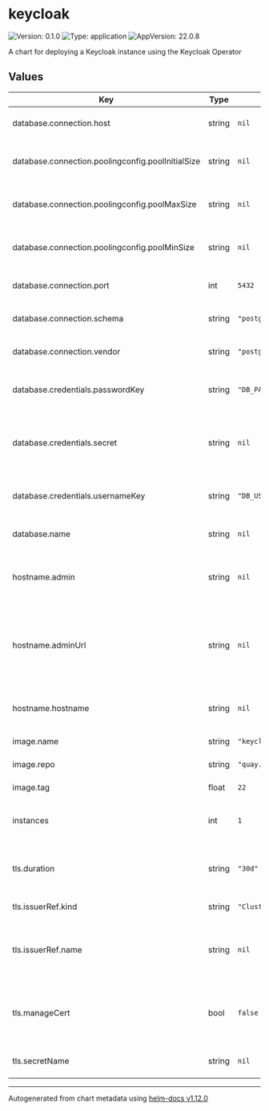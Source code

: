 # keycloak

![Version: 0.1.0](https://img.shields.io/badge/Version-0.1.0-informational?style=flat-square) ![Type: application](https://img.shields.io/badge/Type-application-informational?style=flat-square) ![AppVersion: 22.0.8](https://img.shields.io/badge/AppVersion-22.0.8-informational?style=flat-square)

A chart for deploying a Keycloak instance using the Keycloak Operator

## Values

| Key | Type | Default | Description |
|-----|------|---------|-------------|
| database.connection.host | string | `nil` | The host of the database server |
| database.connection.poolingconfig.poolInitialSize | string | `nil` | The initial size of the connection pool |
| database.connection.poolingconfig.poolMaxSize | string | `nil` | The maximum size of the connection pool |
| database.connection.poolingconfig.poolMinSize | string | `nil` | The minimum size of the connection pool |
| database.connection.port | int | `5432` | The port of the database server |
| database.connection.schema | string | `"postgresql"` | The database schema to be used |
| database.connection.vendor | string | `"postgres"` | The database vendor, e.g. postgres |
| database.credentials.passwordKey | string | `"DB_PASS"` | The key containing the password in the secret |
| database.credentials.secret | string | `nil` | The secret to load the database username and password from |
| database.credentials.usernameKey | string | `"DB_USER"` | The key containing the username in the secret |
| database.name | string | `nil` | # The name of the database |
| hostname.admin | string | `nil` | The hostname for accessing the administration console |
| hostname.adminUrl | string | `nil` | The base URL for accessing the administration console, including scheme, host, port and path |
| hostname.hostname | string | `nil` | Hostname for the Keycloak server, required |
| image.name | string | `"keycloak/keycloak"` | The name of the image |
| image.repo | string | `"quay.io"` | The image repository |
| image.tag | float | `22` | The image tag |
| instances | int | `1` | How many instances of Keycloak to deploy |
| tls.duration | string | `"30d"` | How long the certificate is valid if manageCert is true |
| tls.issuerRef.kind | string | `"ClusterIssuer"` | What kind of issuer to use |
| tls.issuerRef.name | string | `nil` | The name of the certificate issuer to use if manageCert is true |
| tls.manageCert | bool | `false` | Whether to manage the cert using the cert-manager operator |
| tls.secretName | string | `nil` | The name of the secret to use |

----------------------------------------------
Autogenerated from chart metadata using [helm-docs v1.12.0](https://github.com/norwoodj/helm-docs/releases/v1.12.0)
